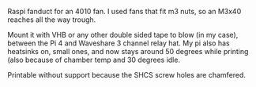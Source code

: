Raspi fanduct for an 4010 fan.
I used fans that fit m3 nuts, so an M3x40 reaches all the way trough.

Mount it with VHB or any other double sided tape to blow (in my case), between the Pi 4 and Waveshare 3 channel relay hat.
My pi also has heatsinks on, small ones, and now stays around 50 degrees while printing (also because of chamber temp and 30 degrees idle.

Printable without support because the SHCS screw holes are chamfered.